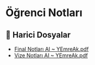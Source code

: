 # Öğrenci Notları


<!--Index-->

## 📂 Harici Dosyalar

- [Final Notları AI ~ YEmreAk.pdf](./Final%20Notlar%C4%B1%20AI%20~%20YEmreAk.pdf)
- [Vize Notları AI ~ YEmreAk.pdf](./Vize%20Notlar%C4%B1%20AI%20~%20YEmreAk.pdf)


<!--Index-->

